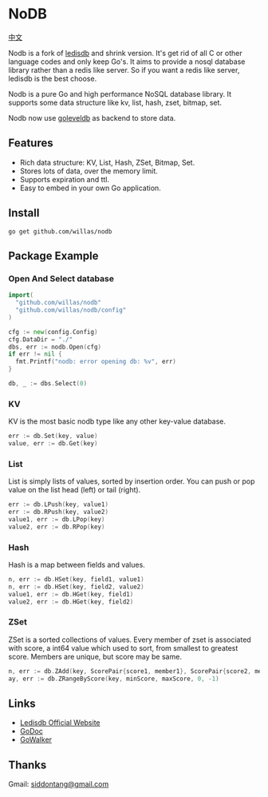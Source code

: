 # NoDB

[中文](https://github.com/willas/nodb/blob/master/README_CN.md)

Nodb is a fork of [ledisdb](https://github.com/siddontang/ledisdb) and shrink version. It's get rid of all C or other language codes and only keep Go's. It aims to provide a nosql database library rather than a redis like server. So if you want a redis like server, ledisdb is the best choose.

Nodb is a pure Go and high performance NoSQL database library. It supports some data structure like kv, list, hash, zset, bitmap, set.

Nodb now use [goleveldb](https://github.com/syndtr/goleveldb) as backend to store data.

## Features

+ Rich data structure: KV, List, Hash, ZSet, Bitmap, Set.
+ Stores lots of data, over the memory limit. 
+ Supports expiration and ttl.
+ Easy to embed in your own Go application.

## Install

    go get github.com/willas/nodb

## Package Example

### Open And Select database
```go
import(
  "github.com/willas/nodb"
  "github.com/willas/nodb/config"
)

cfg := new(config.Config)
cfg.DataDir = "./"
dbs, err := nodb.Open(cfg)
if err != nil {
  fmt.Printf("nodb: error opening db: %v", err)
}

db, _ := dbs.Select(0)
```
### KV

KV is the most basic nodb type like any other key-value database.
```go
err := db.Set(key, value)
value, err := db.Get(key)
```
### List

List is simply lists of values, sorted by insertion order.
You can push or pop value on the list head (left) or tail (right).
```go
err := db.LPush(key, value1)
err := db.RPush(key, value2)
value1, err := db.LPop(key)
value2, err := db.RPop(key)
```
### Hash

Hash is a map between fields and values.
```go
n, err := db.HSet(key, field1, value1)
n, err := db.HSet(key, field2, value2)
value1, err := db.HGet(key, field1)
value2, err := db.HGet(key, field2)
```
### ZSet

ZSet is a sorted collections of values.
Every member of zset is associated with score, a int64 value which used to sort, from smallest to greatest score.
Members are unique, but score may be same.
```go
n, err := db.ZAdd(key, ScorePair{score1, member1}, ScorePair{score2, member2})
ay, err := db.ZRangeByScore(key, minScore, maxScore, 0, -1)
```
## Links

+ [Ledisdb Official Website](http://ledisdb.com)
+ [GoDoc](https://godoc.org/github.com/willas/nodb)
+ [GoWalker](https://gowalker.org/github.com/willas/nodb)


## Thanks

Gmail: siddontang@gmail.com
